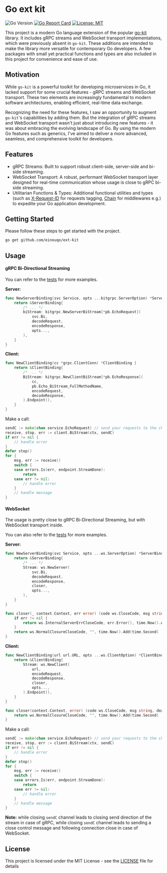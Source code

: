 # Go ext kit

![Go Version](https://img.shields.io/badge/go-1.19+-blue.svg)
[![Go Report Card](https://goreportcard.com/badge/github.com/einouqo/ext-kit)](https://goreportcard.com/report/github.com/einouqo/ext-kit)
[![License: MIT](https://img.shields.io/badge/License-MIT-yellow.svg)](https://opensource.org/licenses/MIT)

This project is a modern Go language extension of the popular [go-kit](https://github.com/go-kit/kit) library. It includes gRPC streams and WebSocket transport implementations, which were previously absent in `go-kit`. These additions are intended to make the library more versatile for contemporary Go developers. A few packages with small yet practical functions and types are also included in this project for convenience and ease of use.

## Motivation

While `go-kit` is a powerful toolkit for developing microservices in Go, it lacked support for some crucial features - gRPC streams and WebSocket transport. These two elements are increasingly fundamental to modern software architectures, enabling efficient, real-time data exchange.

Recognizing the need for these features, I saw an opportunity to augment `go-kit`'s capabilities by adding them. But the integration of gRPC streams and WebSocket transport wasn't just about introducing new features - it was about embracing the evolving landscape of Go. By using the modern Go features such as generics, I've aimed to deliver a more advanced, seamless, and comprehensive toolkit for developers.

## Features

- gRPC Streams: Built to support robust client-side, server-side and bi-side streaming.
- WebSocket Transport: A robust, performant WebSocket transport layer designed for real-time communication whose usage is close to gRPC bi-side streaming.
- Utilitarian Functions & Types: Additional functional utilities and types (such as [X-Request-ID](/xrequestid/handler.go) for requests tagging, [Chain](/util/middleware.go) for middlewares e.g.) to expedite your Go application development.

## Getting Started

Please follow these steps to get started with the project.

```bash
go get github.com/einouqo/ext-kit
```

## Usage

#### gRPC Bi-Directional Streaming

You can refer to the [tests](test/transport/grpc) for more examples.

**Server:**
```go
func NewServerBinding(svc Service, opts ...kitgrpc.ServerOption) *ServerBinding {
	return &ServerBinding{
		/* ... */
		biStream: kitgrpc.NewServerBiStream[*pb.EchoRequest](
			svc.Bi,
			decodeRequest,
			encodeResponse,
			opts...,
		),
	}
}
```

**Client:**
```go
func NewClientBinding(cc *grpc.ClientConn) *ClientBinding {
	return &ClientBinding{
		/* ... */
		BiStream: kitgrpc.NewClientBiStream[*pb.EchoResponse](
			cc,
			pb.Echo_BiStream_FullMethodName,
			encodeRequest,
			decodeResponse,
		).Endpoint(),
	}
}
```

Make a call:
```go
sendC := make(chan service.EchoRequest) // send your requests to the channel in the way you want
receive, stop, err := client.BiStream(ctx, sendC)
if err != nil {
    // handle error
}
defer stop()
for {
    msg, err := receive()
    switch {
    case errors.Is(err, endpoint.StreamDone):
        return
    case err != nil:
        // handle error
    }
    // handle message
}
```

#### WebSocket
The usage is pretty close to gRPC Bi-Directional Streaming, but with WebSocket transport inside.

You can also refer to the [tests](test/transport/ws) for more examples.

**Server:**
```go
func NewServerBinding(svc Service, opts ...ws.ServerOption) *ServerBinding {
	return &ServerBinding{
		/* ... */
		Stream: ws.NewServer(
			svc.Bi,
			decodeRequest,
			encodeResponse,
			closer,
			opts...,
		),
	}
}

func closer(_ context.Context, err error) (code ws.CloseCode, msg string, deadline time.Time) {
	if err != nil {
		return ws.InternalServerErrCloseCode, err.Error(), time.Now().Add(time.Second)
	}
	return ws.NormalClosureCloseCode, "", time.Now().Add(time.Second)
}
```

**Client:**
```go
func NewClientBinding(url url.URL, opts ...ws.ClientOption) *ClientBinding {
	return &ClientBinding{
		Stream: ws.NewClient(
			url,
			encodeRequest,
			decodeResponse,
			closer,
			opts...,
		).Endpoint(),
	}
}

func closer(context.Context, error) (code ws.CloseCode, msg string, deadline time.Time) {
	return ws.NormalClosureCloseCode, "", time.Now().Add(time.Second)
}
```

Make a call:
```go
sendC := make(chan service.EchoRequest) // send your requests to the channel in the way you want
receive, stop, err := client.BiStream(ctx, sendC)
if err != nil {
    // handle error
}
defer stop()
for {
    msg, err := receive()
    switch {
    case errors.Is(err, endpoint.StreamDone):
        return
    case err != nil:
        // handle error
    }
    // handle message
}
```

**Note:** while closing `sendC` channel leads to closing send direction of the stream in case of gRPC, while closing `sendC` channel leads to sending a close control message and following connection close in case of WebSocket.

## License

This project is licensed under the MIT License - see the [LICENSE](LICENSE) file for details
